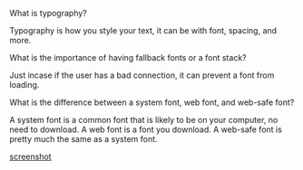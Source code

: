 What is typography?

Typography is how you style your text, it can be with font, spacing, and more.

What is the importance of having fallback fonts or a font stack?

Just incase if the user has a bad connection, it can prevent a font from loading.

What is the difference between a system font, web font, and web-safe font?

A system font is a common font that is likely to be on your computer, no need to download.
A web font is a font you download.
A web-safe font is pretty much the same as a system font.


[screenshot](./images/screenshot.png)
